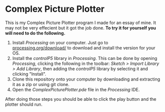 # Complex Picture Plotter
This is my Complex Picture Plotter program I made for an essay of mine. It may not be very effecient but it got the job done.
<b>To try it for yourself you will need to do the following.</b>
1) Install <i>Processing</i> on your computer. Just go to <a href="https://www.processing.org/download/">processing.org/download/</a> to download and install the version for your OS.
2) Install the <i>controlP5</i> library in <i>Processing</i>. This can be done by opening <i>Processing</i>, clicking the following in the toolbar: <i>Sketch > Import Library > Add Library</i>, then adding the <i>controlP5</i> library by selecting it and clicking "Install".
3) Clone this repository onto your computer by downloading and extracting it as a zip or using git clone.
4) Open the <i>ComplexPicturePlotter.pde</i> file in the <i>Processing</i> IDE.

After doing those steps you should be able to click the play button and the plotter should run.
